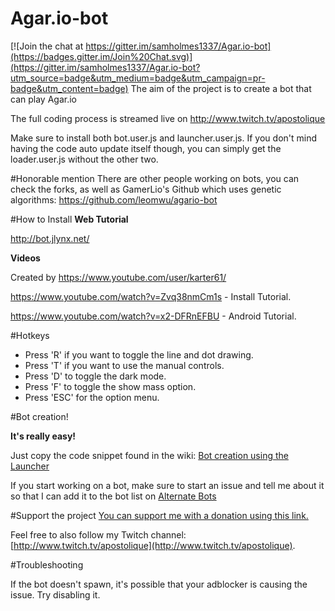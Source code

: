 # Agar.io-bot

[![Join the chat at https://gitter.im/samholmes1337/Agar.io-bot](https://badges.gitter.im/Join%20Chat.svg)](https://gitter.im/samholmes1337/Agar.io-bot?utm_source=badge&utm_medium=badge&utm_campaign=pr-badge&utm_content=badge)
The aim of the project is to create a bot that can play Agar.io

The full coding process is streamed live on http://www.twitch.tv/apostolique

Make sure to install both bot.user.js and launcher.user.js. If you don't mind having the code auto update itself though, you can simply get the loader.user.js without the other two.

#Honorable mention
There are other people working on bots, you can check the forks, as well as GamerLio's Github which uses genetic algorithms: https://github.com/leomwu/agario-bot

#How to Install
**Web Tutorial**

http://bot.jlynx.net/

**Videos**

Created by https://www.youtube.com/user/karter61/

https://www.youtube.com/watch?v=Zvq38nmCm1s - Install Tutorial.

https://www.youtube.com/watch?v=x2-DFRnEFBU - Android Tutorial.

#Hotkeys

* Press 'R' if you want to toggle the line and dot drawing.
* Press 'T' if you want to use the manual controls.
* Press 'D' to toggle the dark mode.
* Press 'F' to toggle the show mass option.
* Press 'ESC' for the option menu.

#Bot creation!

**It's really easy!**

Just copy the code snippet found in the wiki:
[Bot creation using the Launcher](https://github.com/Apostolique/Agar.io-bot/wiki/Bot-creation-using-the-Launcher)

If you start working on a bot, make sure to start an issue and tell me about it so that I can add it to the bot list on
[Alternate Bots](https://github.com/Apostolique/Agar.io-bot/wiki/Alternate-Bots)

#Support the project
[You can support me with a donation using this link.](https://www.twitchalerts.com/donate/apostolique)

Feel free to also follow my Twitch channel: [http://www.twitch.tv/apostolique](http://www.twitch.tv/apostolique).

#Troubleshooting

If the bot doesn't spawn, it's possible that your adblocker is causing the issue. Try disabling it.
